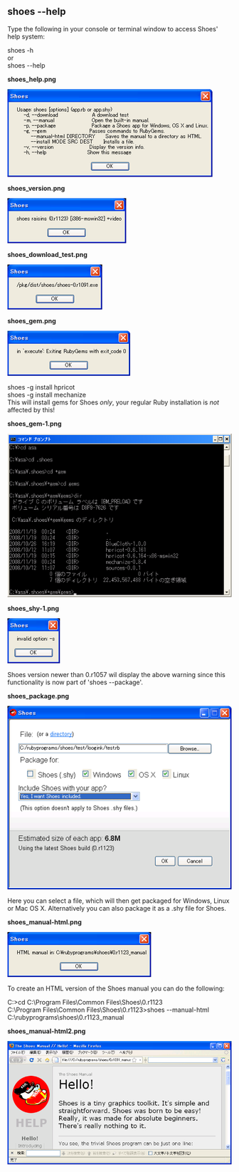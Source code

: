 shoes --help
------------

Type the following in your console or terminal window to access Shoes' help system: <br>

shoes -h <br>
or <br>
shoes --help <br>

**shoes\_help.png**

![shoes\_help.png](http://github.com/ashbb/shoes_tutorial_html/raw/master/images/shoes_help.png)


**shoes\_version.png**

![shoes\_version.png](http://github.com/ashbb/shoes_tutorial_html/raw/master/images/shoes_version.png)


**shoes\_download\_test.png**

![shoes\_download\_test.png](http://github.com/ashbb/shoes_tutorial_html/raw/master/images/shoes_download_test.png)


**shoes\_gem.png**

![shoes\_gem.png](http://github.com/ashbb/shoes_tutorial_html/raw/master/images/shoes_gem.png)

shoes -g install hpricot <br>
shoes -g install mechanize <br>
This will install gems for Shoes *only*, your regular Ruby installation is *not* affected by this! <br>

**shoes\_gem-1.png**

![shoes\_gem-1.png](http://github.com/ashbb/shoes_tutorial_html/raw/master/images/shoes_gem-1.png)


**shoes\_shy-1.png**

![shoes\_shy-1.png](http://github.com/ashbb/shoes_tutorial_html/raw/master/images/shoes_shy-1.png)

Shoes version newer than 0.r1057 wil display the above warning since this functionality is now part
of 'shoes --package'.


**shoes\_package.png**

![shoes\_package.png](http://github.com/ashbb/shoes_tutorial_html/raw/master/images/shoes_package.png)

Here you can select a file, which will then get packaged for Windows, Linux or Mac OS X. Alternatively
you can also package it as a .shy file for Shoes.


**shoes\_manual-html.png**

![shoes\_manual-html.png](http://github.com/ashbb/shoes_tutorial_html/raw/master/images/shoes_manual-html.png)

To create an HTML version of the Shoes manual you can do the following:

C:\>cd C:\Program Files\Common Files\Shoes\0.r1123 <br>
C:\Program Files\Common Files\Shoes\0.r1123>shoes --manual-html C:\rubyprograms\shoes\0.r1123\_manual <br>


**shoes\_manual-html2.png**

![shoes\_manual-html2.png](http://github.com/ashbb/shoes_tutorial_html/raw/master/images/shoes_manual-html2.png)
